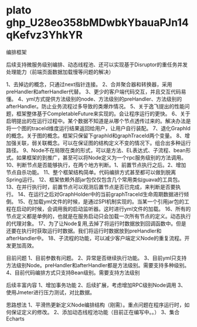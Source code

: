 # plato   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
编排框架

后续支持微服务级别编排、动态线程池、还可以实现基于Disruptor的重任务并发处理能力（前端页面数据加载慢等问题的解决）

1、去掉边的概念，只通过next指针连接。
2、合并聚合器和转换器，采用preHandler和afterHandler代替。
3、更少的客户端代码交互，并且交互代码易懂。
4、yml方式提供方法级别的node、方法级别的preHandler、方法级别的afterHandler。防止业务流程过多导致的类爆炸情况。
5、关于逸飞提出的性能问题，框架整体基于CompletableFuture来实现的。会让程序运行的更快。
6、关于启明提出的在运行过程中。某个数据不知道是从哪个节点透传过来的。解决办法是将一个图的traceId维度运行结果返回给用户，让用户自行装配。
7、退化GraphId的概念。关于图的概念。框架只保留下graphId和graphTraceId两个变量。
8、增加强关联，弱关联概念。可以在保证图的结构定义不变的情况下。组合出多种运行路径。
9、Node不在局限在类的形式，可以是方法、EL表达式、子流程、bean形式。如果框架的到推广，甚至可以将Node定义为一个rpc服务级别的方法调用。
10、判断节点是否能够执行，在两个地方判断。1、前置节点执行之后。2、增加节点自杀功能。
11、整个框架结构简单。代码编排方式甚至都可以做到脱离Spring运行。
12、框架依赖外部jar包仅仅包含几个常用类似guava的工具包。
13、在并行执行时，前置节点可以观测后置节点是否已完成，来判断是否要执行。
14、在运行之后对GraphHolder中的当前graphTraceId生命周期数据进行倾倒。
15、在加载yml文件的时候，是通过SPI机制实现的。当某一个引用jar包的工程在启动的时候，会调用我的启动监听器。这时进行yml文件的加载。
16、所有的节点定义都是单例的，也就是在服务启动只会加载一次所有节点的定义。动态执行的代理对象。
17、为了让Node复用,去掉了将运行时数据放到回调函数中。但是还要在执行时获取运行时数据。我们将运行时数据放到preHandler和afterHandler中。
18、子流程的功能，可以减少客户端定义Node的重复流程。开发更加高效。

目前问题
1、目前参数有问题。
2、异常是否继续执行功能。
3、目前yml只支持方法级别Node。preHandler和afterHandler都是方法级别。需要支持多种级别。
4、目前代码编排方式只支持Bean级别。需要支持方法级别

后续丰富内容
1、增加事务功能
2、后续扩展，考虑增加RPC级别Node调用
3、使用Jmeter进行压力测试，对比数据。

思路想法
1、平滑热更新定义Node编排结构（刚需）。重点问题在程序运行时，如何保证定义的修改。
2、添加动态线程池功能（目前正在编写中。。）
3、集合Echarts